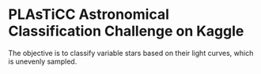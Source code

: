 # PLAsTiCC Astronomical Classification Challenge on Kaggle

The objective is to classify variable stars based on their light curves, which is unevenly sampled.
